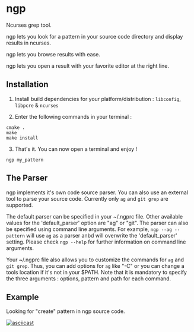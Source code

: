 ngp
===

Ncurses grep tool.

ngp lets you look for a pattern in your source code directory and display results in ncurses.

ngp lets you browse results with ease.

ngp lets you open a result with your favorite editor at the right line.

Installation
------------

1. Install build dependencies for your platform/distribution : `libconfig`, `libpcre` & `ncurses`

2. Enter the following commands in your terminal :

```
cmake .
make
make install
```

3. That's it. You can now open a terminal and enjoy !

```
ngp my_pattern
```

The Parser
----------
ngp implements it's own code source parser. You can also use an external tool to parse your source code.
Currently only `ag` and `git grep` are supported.

The default parser can be specified in your ~/.ngprc file.
Other available values for the 'default_parser' option are "ag" or "git". The parser can also be specified using command line arguments.
For example, `ngp --ag -- pattern` will use `ag` as a parser anbd will overwrite the 'default_parser' setting.
Please check `ngp --help` for further information on command line arguments.

Your ~/.ngprc file also allows you to customize the commands for `ag` and `git grep`. Thus, you can add options for `ag` like "-C"
or you can change a tools location if it's not in your $PATH.
Note that it is mandatory to specify the three arguments : options, pattern and path for each command.

Example
-------

Looking for "create" pattern in ngp source code.

[![asciicast](https://asciinema.org/a/2r4kmqt572knj5m271z6o7b0y.png)](https://asciinema.org/a/2r4kmqt572knj5m271z6o7b0y)
